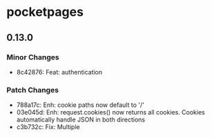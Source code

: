# pocketpages

## 0.13.0

### Minor Changes

- 8c42876: Feat: authentication

### Patch Changes

- 788a17c: Enh: cookie paths now default to '/'
- 03e045d: Enh: request.cookies() now returns all cookies. Cookies automatically handle JSON in both directions
- c3b732c: Fix: Multiple <script server> now supported
- 1379e23: Enh: Added generic <T> to cookie()
- 6b911ce: Feat: added pick() to global API

## 0.12.5

### Patch Changes

- fcb8ed6: Improved require() error messaging

## 0.12.4

### Patch Changes

- e130735: Feat: requestVerification and confirmVerification
- e15e844: starter: added auth starter
- 8f85d48: Fix: allow partial options in signin methods
- 18402c1: Enh: redirect flash messages
- 14af14d: Feat: signInWithOTP
- 8cded65: Fix: added url() to global to match doccumentation
- 22af846: Enh: added option to automatically send verification email when a new user is created
- a5d9329: Feat: createPasswordlessUser
- 8a00a77: Enh: PocketBase JS client now automatically pulls auth info from Authorization header or pb_auth cookie
- 08be5d9: Feat: boot()

## 0.12.3

### Patch Changes

- 856b51d: Fix: post-process with markdown after EJS has been recursively parsed

## 0.12.2

### Patch Changes

- Feat: allow custom collection names for auth

## 0.12.1

### Patch Changes

- Fix: method-specific middleware was not executing

## 0.12.0

### Minor Changes

- b6163fc: Feat: MPA authentication methods and docs

### Patch Changes

- 70f1eda: Enh: capitalize request method names
- eb2717f: Feat: handle auth headers and cookies
- 1d55b8e: Feat: cookie() and header() support in Request and Response objects
- 3ddce12: Feat: support body() in request object

## 0.11.9

### Patch Changes

- Fix: restored db helpers to global API

## 0.11.8

### Patch Changes

- cf7b526: Fix: concurrency broken when ejs caching enabled

## 0.11.7

### Patch Changes

- a630553: Fix: improve undefined or null content return from ejs
- f4fae28: Enh: add body() and formData() to request object
- c38fe70: Fix: add env() to globals

## 0.11.6

### Patch Changes

- 1151a8a: Chore: updated pocketbase-ejs to improve BadRequestError handling
- cee3c3e: Enh: added shuffle() to global API
- b4d5894: Enh: added `raw` and `style` support to resolve()
- 9a6d543: Enh: improved exception handling error messages
- 281ae68: Fix: route returning undefined value now handled properly
- dc3c586: Enh: suppress PocketPages internal debugging by default

## 0.11.5

### Patch Changes

- 84d92ef: Fix: hide paths above root on exception tracebacks
- df4bc9b: Fix: ignore file extension on file path params
- 169ba6d: Enh: add 'mode' option to resolve()

## 0.11.4

### Patch Changes

- 11b33f5: Enh: introduce global API
- 3e9e44d: Fix: handle object returns from EJS
- 13edc33: Enh: improved line number error reporting
- d6306a4: Enh: improve require() error messaging

## 0.11.3

### Patch Changes

- 2ebb22c: Fix: Allow default handling of BadRequestError
- 7f52562: Fix content fingerprinting calculation
- dd96680: Feat: Add micro-dash helpers
- 42fe2f1: Add support for <script server> notation
- 3b680b5: Renamed require() to resolve()

## 0.11.2

### Patch Changes

- 939b761: Enh: params now support querystring values
- 624348e: Add support for auth, headers, and cookies
- 2b61021: Fix: bootstrap sequence
- 6e4d7ab: Fix: calculate asset fingerprints based on file contents

## 0.11.1

### Patch Changes

- Include dist directory

## 0.11.0

### Minor Changes

- Major refactoring

## 0.10.0

### Minor Changes

- PocketBase >= v0.23.0 now required.

## 0.9.6

### Patch Changes

- Remove /api and /\_ restriction

## 0.9.5

### Patch Changes

- Update starters with new install instructions

## 0.9.4

### Patch Changes

- htmx starter kit update, fixes, and docs

## 0.9.3

### Patch Changes

- Add mvp.css starter kit

## 0.9.2

### Patch Changes

- ac6674f: Docs: vscode starter kit
- 22b3e1c: Added htmx starter kit

## 0.9.1

### Patch Changes

- Added vscode starter kit

## 0.9.0

### Minor Changes

- Added support for Markdown frontmatter
- d0923d5: Introduced `slots` object for managing multiple layout slots
- d2fd7b5: Added meta() function

### Patch Changes

- 665c6b5: Starter kit fixes

## 0.8.2

### Patch Changes

- Updated starter kits

## 0.8.1

### Patch Changes

- Added starters to npm package

## 0.8.0

### Minor Changes

- Adjusted installation process

### Patch Changes

- Refreshed minimal starter project
- Minor bug fixes

## 0.7.0

### Minor Changes

- 31baf24: Enh: Added url() parser to context
- 31baf24: Enh: asset() resolver to add cache busting when $app.isDev()

### Patch Changes

- Enh: Markdown images now use apply() for cache busting

## 0.6.0

### Minor Changes

- 699aa06: Added support for +middleware.js
- b58a02b: Migrated to pocodex
- Doc updates for 0.5.0

### Patch Changes

- 699aa06: Swapped out deprecated $app.cache()
- ea831b0: Docs: added Gmail speedrun
- dc89a4c: Implement EJS caching using $app.cache()
- dc89a4c: Fix: UTF-8 support in template engine
- ea831b0: Docs: updated SES speedrun

## 0.5.1

### Patch Changes

- 96dc569: Fixed index.md location
- 96dc569: Fix: write initial index.md to pb_hooks/pages instead of just pages
- 96dc569: Fix: throw error of pages/ doesn't exist
- 96dc569: Fix: serve static file if exists

## 0.5.0

### Minor Changes

- 2c63a44: Migrated to pocodex plugin

## 0.4.2

### Patch Changes

- Added daisyui-docs starter kit

## 0.4.1

### Patch Changes

- 1c7f643: Fix: fs-extra/esm import

## 0.4.0

### Minor Changes

- 0fb14db: Add one time password (OTP) support and CLI `login` command
- 0fb14db: Added support for POCKETPAGES_HOME and POCKETPAGES_MOTHERSHIP_URL env vars
- 0fb14db: Added support for local settings storage (such as auth token)

### Patch Changes

- 0fb14db: Now using @inquirer/prompts

## 0.3.2

### Patch Changes

- c0b4178: Fix: degit command missing :D

## 0.3.1

### Patch Changes

- b840e84: Added logo
- b840e84: Fix: root page redirect loop
- b840e84: Updated homepage

## 0.3.0

### Minor Changes

- 6f82288: Added ability to only use the EJS preprocessor for specific file types (default .md and .ejs)

### Patch Changes

- 6f82288: Docs: Added Amazon SES SMTP speedrun
- 6f82288: Imroved log formatting
- 6f82288: Added support for +config.js in root
- 6f82288: Docs: added +config.js section
- 6f82288: Fix: redirect to / suffix if hitting index handler
- b27b11a: Speedrun: One-Time Passwords
- c9e2fb4: Added ca-certificates to Dockerfiles (needed for SMTP sending)
- 6f82288: Fixed static file serving bugs
- 6f82288: Enh: issue warning when loading from ./lib instead of npm package
- b27b11a: Cosmetic fixes

## 0.2.0

### Minor Changes

- 18450fb: Added `degit` command for better template support

### Patch Changes

- 18450fb: Doc fixes for starter kits
- 18450fb: Fixed `new` command where manual names weren't properly parsed
- 18450fb: Docs for custom domains
- 18450fb: Refactored starter kits & docs

## 0.1.1

### Patch Changes

- 323aaa3: Fixed bun compat in minimal and daisy starters and updated pocketpages dep

## 0.1.0

### Patch Changes

- df482a4: Fix doc site and starter kit to include bootstrap files
- 1a416fe: Added `pocketbase` support in package.json for version locking
- 1a416fe: Added `init` command
- Migrated to gobot-pocketbase
- df482a4: Copy to clipboard button touch device updates
- df482a4: Fix installation instructions
- 1a416fe: Added `serve` command
- 1a416fe: Added `version` command
- df482a4: Update home screen
- 1a416fe: Removed `dev` command in favor of `serve` command

## 0.0.5-rc.0

### Patch Changes

- df482a4: Fix doc site and starter kit to include bootstrap files
- 1a416fe: Added `pocketbase` support in package.json for version locking
- 1a416fe: Added `init` command
- df482a4: Copy to clipboard button touch device updates
- df482a4: Fix installation instructions
- 1a416fe: Added `serve` command
- 1a416fe: Added `version` command
- df482a4: Update home screen
- 1a416fe: Removed `dev` command in favor of `serve` command
